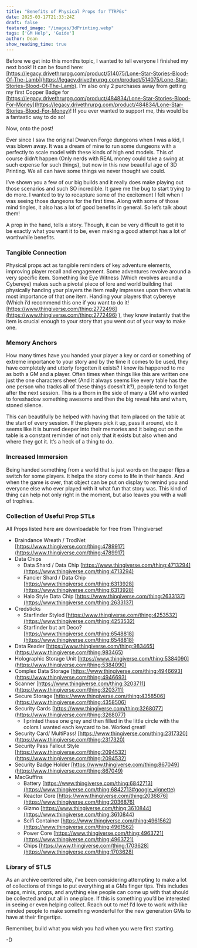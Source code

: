 ```yaml
---
title: "Benefits of Physical Props for TTRPGs"
date: 2025-03-17T21:33:24Z
draft: false
featured_image: "/images/3dPrinting.webp"
tags: ['GM Help', 'Guide']
author: Dean
show_reading_time: true
---
```


Before we get into this months topic, I wanted to tell everyone I finished my next book! It can be found here: [https://legacy.drivethrurpg.com/product/514075/Lone-Star-Stories-Blood-Of-The-Lamb](https://legacy.drivethrurpg.com/product/514075/Lone-Star-Stories-Blood-Of-The-Lamb). I’m also only 2 purchases away from getting my first Copper Badge for [https://legacy.drivethrurpg.com/product/484834/Lone-Star-Stories-Blood-For-Money](https://legacy.drivethrurpg.com/product/484834/Lone-Star-Stories-Blood-For-Money)! If you ever wanted to support me, this would be a fantastic way to do so! 

Now, onto the post!

Ever since I saw the original Dwarven Forge dungeons when I was a kid, I was blown away. It was a dream of mine to run some dungeons with a perfectly to scale model with these kinds of high end models. This of course didn’t happen (Only nerds with REAL money could take a swing at such expense for such things), but now in this new beautiful age of 3D Printing. We all can have some things we never thought we could. 

I’ve shown you a few of our big builds and it really does make playing out those scenarios and such SO incredible. It gave me the bug to start trying to do more. I wanted to try to recapture some of the excitement I felt when I was seeing those dungeons for the first time. Along with some of those mind tingles, it also has a lot of good benefits in general. So let’s talk about them!

A prop in the hand, tells a story. Though, it can be very difficult to get it to be exactly what you want it to be, even making a good attempt has a lot of worthwhile benefits.  


### Tangible Connection

Physical props act as tangible reminders of key adventure elements, improving player recall and engagement. Some adventures revolve around a very specific item. Something like Eye Witness (Which revolves around a Cybereye) makes such a pivotal piece of lore and world building that physically handing your players the item really impresses upon them what is most importance of that one item. Handing your players that cybereye (Which i’d recommend this one if you want to do it! [https://www.thingiverse.com/thing:2772496](https://www.thingiverse.com/thing:2772496) ), they know instantly that the item is crucial enough to your story that you went out of your way to make one. 


### Memory Anchors

How many times have you handed your player a key or card or something of extreme importance to your story and by the time it comes to be used, they have completely and utterly forgotten it exists? I know its happened to me as both a GM and a player. Often times when things like this are written one just the one characters sheet (And it always seems like every table has the one person who tracks all of these things doesn’t it?), people tend to forget after the next session. This is a thorn in the side of many a GM who wanted to foreshadow something awesome and then the big reveal hits and wham, stoned silence.

This can beautifully be helped with having that item placed on the table at the start of every session. If the players pick it up, pass it around, etc it seems like it is burned deeper into their memories and it being out on the table is a constant reminder of not only that it exists but also when and where they got it. It’s a heck of a thing to do.


### Increased Immersion

Being handed something from a world that is just words on the paper flips a switch for some players. It helps the story come to life in their hands. And when the game is over, that object can be put on display to remind you and everyone else who ever played with it what fun that story was. This kind of thing can help not only right in the moment, but also leaves you with a wall of trophies. 


### Collection of Useful Prop STLs
All Props listed here are downloadable for free from Thingiverse!

* Braindance Wreath / TrodNet [https://www.thingiverse.com/thing:4789917](https://www.thingiverse.com/thing:4789917)
* Data Chips
    * Data Shard / Data Chip [https://www.thingiverse.com/thing:4713294](https://www.thingiverse.com/thing:4713294)
    * Fancier Shard / Data Chip [https://www.thingiverse.com/thing:6313928](https://www.thingiverse.com/thing:6313928)
    * Halo Style Data Chip [https://www.thingiverse.com/thing:2633137](https://www.thingiverse.com/thing:2633137)
* Credsticks
    * Starfinder Styled [https://www.thingiverse.com/thing:4253532](https://www.thingiverse.com/thing:4253532)
    * Starfinder but art Deco? [https://www.thingiverse.com/thing:6548818](https://www.thingiverse.com/thing:6548818)
* Data Reader 	[https://www.thingiverse.com/thing:983465](https://www.thingiverse.com/thing:983465)
* Holographic Storage Unit [https://www.thingiverse.com/thing:5384090](https://www.thingiverse.com/thing:5384090)
* Complex Data Storage [https://www.thingiverse.com/thing:4946693](https://www.thingiverse.com/thing:4946693)
* Scanner	[https://www.thingiverse.com/thing:3203711](https://www.thingiverse.com/thing:3203711)
* Secure Storage [https://www.thingiverse.com/thing:4358506](https://www.thingiverse.com/thing:4358506)
* Security Cards [https://www.thingiverse.com/thing:3268077](https://www.thingiverse.com/thing:3268077)
    * I printed these one grey and then filled in the little circle with the colors I wanted each keycard to be. Worked great!
* Security Card/ MultiPass! [https://www.thingiverse.com/thing:2317320](https://www.thingiverse.com/thing:2317320)
* Security Pass Fallout Style [https://www.thingiverse.com/thing:2094532](https://www.thingiverse.com/thing:2094532)
* Security Badge Holder [https://www.thingiverse.com/thing:867049](https://www.thingiverse.com/thing:867049)
* MacGuffins
    * Battery [https://www.thingiverse.com/thing:6842713](https://www.thingiverse.com/thing:6842713#google_vignette)
    * Reactor Core [https://www.thingiverse.com/thing:2036876](https://www.thingiverse.com/thing:2036876)
    * Gizmo [https://www.thingiverse.com/thing:3610844](https://www.thingiverse.com/thing:3610844)
    * Scifi Container [https://www.thingiverse.com/thing:4961562](https://www.thingiverse.com/thing:4961562)
    * Power Core [https://www.thingiverse.com/thing:4963721](https://www.thingiverse.com/thing:4963721)
    * Chips [https://www.thingiverse.com/thing:1703628](https://www.thingiverse.com/thing:1703628)


### Library of STLS

As an archive centered site, i’ve been considering attempting to make a lot of collections of things to put everything at a GMs finger tips. This includes maps, minis, props, and anything else people can come up with that should be collected and put all in one place. If this is something you’d be interested in seeing or even helping collect. Reach out to me! I’d love to work with like minded people to make something wonderful for the new generation GMs to have at their fingertips. 

Remember, build what you wish you had when you were first starting.

-D
